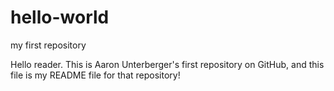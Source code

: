 # hello-world
my first repository


Hello reader. This is Aaron Unterberger's first repository on GitHub, and this file is my README file for that repository!
